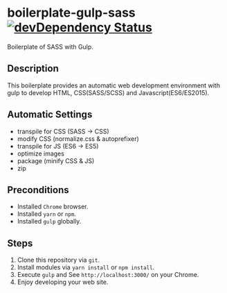 # boilerplate-gulp-sass [![devDependency Status][depstat-image]][depstat-url]
Boilerplate of SASS with Gulp.

## Description
This boilerplate provides an automatic web development environment with gulp to develop HTML, CSS(SASS/SCSS) and Javascript(ES6/ES2015).

## Automatic Settings

- transpile for CSS (SASS -> CSS)
- modify CSS (normalize.css & autoprefixer)
- transpile for JS (ES6 -> ES5)
- optimize images
- package (minify CSS & JS)
- zip

## Preconditions

- Installed `Chrome` browser.
- Installed `yarn` or `npm`.
- Installed `gulp` globally.

## Steps

1. Clone this repository via `git`.
1. Install modules via `yarn install` or `npm install`.
1. Execute `gulp` and See `http://localhost:3000/` on your Chrome.
1. Enjoy developing your web site.

[depstat-url]: https://david-dm.org/keidrun/boilerplate-gulp-sass?type=dev
[depstat-image]: https://david-dm.org/keidrun/boilerplate-gulp-sass/dev-status.svg

